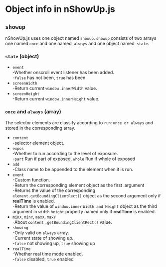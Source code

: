 # Object info in nShowUp.js
## `showup`
nShowUp.js uses one object named `showup`.
`showup` consists of two arrays one named `once` and one named` always` and one object named` state`.
### `state` (object)
* `event`  
-Whether onscroll event listener has been added.  
-`false` has not been, `true` has been
* `screenWidth`  
-Return current `window.innerWidth` value.
* `screenHeight`  
-Return current `window.innerHeight` value.
### `once` and `always` (array)
The selector elements are classify according to `run:once or always` and stored in the corresponding array.
* `content`  
-selector element object.
* `expos`  
-Whether to run according to the level of exposure.  
-`part` Run if part of exposed, `whole` Run if whole of exposed
* `add`  
-Class name to be appended to the element when it is run.
* `event`  
-Custom function.  
-Return the corresponding element object as the first .argument  
-Returns the value of the corresponding `element.getBoundingClientRect()` object as the second argument only if **realTime** is enabled.  
-Return the value of `window.inner` `Width and Height` object as the third argument in `width` `height` property named only if **realTime** is enabled.
* `minX`, `minY`, `maxX`, `maxY`  
-About `content` `.getBoundingClientRect()` value.
* `showing`  
-Only valid on `always` array.  
-Current state of showing up.  
-`false` not showing up, `true` showing up
* `realTime`  
-Whether real time mode enabled.  
-`false` disabled, `true` enabled
